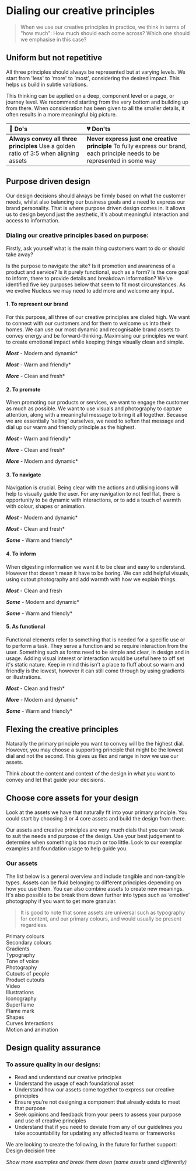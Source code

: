 # Dialing our creative principles

> When we use our creative principles in practice, we think in terms of "how much": How much should each come across? Which one should we emphasise in this case?

## Uniform but not repetitive

All three principles should always be represented but at varying levels. We start from 'less' to 'more' to 'most', considering the desired impact. This helps us build in subtle variations.  

This thinking can be applied on a deep, component level or a page, or journey level. We recommend starting from the very bottom and building up from there. When consideration has been given to all the smaller details, it often results in a more meaningful big picture.

| 💚 Do's | 💔 Don'ts |
| :--- | :--- |
| **Always convey all three principles**  Use a golden ratio of 3:5 when aligning assets | **Never express just one creative principle**  To fully express our brand, each principle needs to be represented in some way

## Purpose driven design

Our design decisions should always be firmly based on what the customer needs, whilst also balancing our business goals and a need to express our brand personality. That is where purpose driven design comes in. It allows us to design beyond just the aesthetic, it's about meaningful interaction and access to information.

### Dialing our creative principles based on purpose:

Firstly, ask yourself what is the main thing customers want to do or should take away?

Is the purpose to navigate the site? Is it promotion and awareness of a product and service? Is it purely functional, such as a form? Is the core goal to inform, there to provide details and breakdown information? We've identified five key purposes below that seem to fit most circumstances. As we evolve Nucleus we may need to add more and welcome any input.

#### 1. To represent our brand

For this purpose, all three of our creative principles are dialed high. We want to connect with our customers and for them to welcome us into their homes. We can use our most dynamic and recognisable brand assets to convey energy and be forward-thinking. Maximising our principles we want to create emotional impact while keeping things visually clean and simple.

***Most*** - Modern and dynamic*

***Most*** - Warm and friendly*

***More*** - Clean and fresh*

#### 2. To promote

When promoting our products or services, we want to engage the customer as much as possible. We want to use visuals and photography to capture attention, along with a meaningful message to bring it all together. Because we are essentially ‘selling’ ourselves, we need to soften that message and dial up our warm and friendly principle as the highest.

***Most*** - Warm and friendly*

***More*** - Clean and fresh*

***More*** - Modern and dynamic*

#### 3. To navigate

Navigation is crucial. Being clear with the actions and utilising icons will help to visually guide the user. For any navigation to not feel flat, there is opportunity to be dynamic with interactions, or to add a touch of warmth with colour, shapes or animation.

***Most*** - Modern and dynamic*

***Most*** - Clean and fresh*

***Some*** - Warm and friendly*

#### 4. To inform

When digesting information we want it to be clear and easy to understand. However that doesn't mean it have to be boring. We can add helpful visuals, using cutout photography and add warmth with how we explain things.

***Most*** - Clean and fresh

***Some*** - Modern and dynamic*

***Some*** - Warm and friendly*

#### 5. As functional

Functional elements refer to something that is needed for a specific use or to perform a task. They serve a function and so require interaction from the user. Something such as forms need to be simple and clear, in design and in usage. Adding visual interest or interaction would be useful here to off set it's static nature. Keep in mind this isn't a place to fluff about so warm and friendly is the lowest, however it can still come through by using gradients or illustrations.

***Most*** - Clean and fresh*

***More*** - Modern and dynamic*

***Some*** - Warm and friendly*

## Flexing the creative principles
Naturally the primary principle you want to convey will be the highest dial. However, you may choose a supporting principle that might be the lowest dial and not the second. This gives us flex and range in how we use our assets.

Think about the content and context of the design in what you want to convey and let that guide your decisions.

## Choose core assets for your design

Look at the assets we have that naturally fit into your primary principle. You could start by choosing 3 or 4 core assets and build the design from there.

Our assets and creative principles are very much dials that you can tweak to suit the needs and purpose of the design. Use your best judgement to determine when something is too much or too little. Look to our exemplar examples and foundation usage to help guide you.

### Our assets

The list below is a general overview and include tangible and non-tangible types. Assets can be fluid belonging to different principles depending on how you use them. You can also combine assets to create new meanings. It's also possible to be break them down further into types such as ‘emotive’ photography if you want to get more granular.

> It is good to note that some assets are universal such as typography for content, and our primary colours, and would usually be present regardless.

Primary colours  
Secondary colours  
Gradients  
Typography  
Tone of voice  
Photography  
Cutouts of people  
Product cutouts  
Video   
Illustrations  
Iconography  
Superflame  
Flame mark  
Shapes  
Curves Interactions  
Motion and animation    

## Design quality assurance

### To assure quality in our designs:

- Read and understand our creative principles
- Understand the usage of each foundational asset
- Understand how our assets come together to express our creative principles
- Ensure you’re not designing a component that already exists to meet that purpose
- Seek opinions and feedback from your peers to assess your purpose and use of creative principles
- Understand that if you need to deviate from any of our guidelines you take accountability for updating any affected teams or frameworks

We are looking to create the following, in the future for further support:
Design decision tree

*Show more examples and break them down (same assets used differently)*
